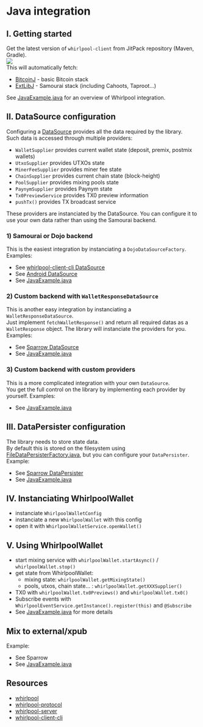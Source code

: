 # Java integration

## I. Getting started
Get the latest version of `whirlpool-client` from JitPack repository (Maven, Gradle).  
 [![](https://jitpack.io/v/io.samourai.code.whirlpool/whirlpool-client.svg)](https://jitpack.io/#io.samourai.code.whirlpool/whirlpool-client)  
This will automatically fetch:
 - [BitcoinJ](https://code.samourai.io/wallet/bitcoinj) - basic Bitcoin stack
 - [ExtLibJ](https://code.samourai.io/wallet/ExtLibJ) - Samourai stack (including Cahoots, Taproot...)

See [JavaExample.java](src/test/java/JavaExample.java) for an overview of Whirlpool integration.


## II. DataSource configuration
Configuring a [DataSource](/-/blob/develop/src/main/java/com/samourai/whirlpool/client/wallet/data/dataSource/DataSource.java) provides all the data required by the library.  
Such data is accessed through multiple providers:
- `WalletSupplier` provides current wallet state (deposit, premix, postmix wallets)
- `UtxoSupplier` provides UTXOs state
- `MinerFeeSupplier` provides miner fee state
- `ChainSupplier` provides current chain state (block-height)
- `PoolSupplier` provides mixing pools state
- `PaynymSupplier` provides Paynym state
- `Tx0PreviewService` provides TX0 preview information
- `pushTx()` provides TX broadcast service

These providers are instanciated by the DataSource. You can configure it to use your own data rather than using the Samourai backend.

### 1) Samourai or Dojo backend
This is the easiest integration by instanciating a `DojoDataSourceFactory`.  
Examples:
- See [whirlpool-client-cli DataSource](https://code.samourai.io/whirlpool/whirlpool-client-cli/-/blob/develop/src/main/java/com/samourai/whirlpool/cli/config/CliConfig.java#L60)
- See [Android DataSource](https://code.samourai.io/wallet/samourai-wallet-android/-/blob/develop/app/src/main/java/com/samourai/whirlpool/client/wallet/AndroidWhirlpoolWalletService.java#L110)
- See [JavaExample.java](src/test/java/JavaExample.java)

### 2) Custom backend with `WalletResponseDataSource`
This is another easy integration by instanciating a `WalletResponseDataSource`.  
Just implement `fetchWalletResponse()` and return all required datas as a `WalletResponse` object. The library will instanciate the providers for you.
Examples:
- See [Sparrow DataSource](https://github.com/sparrowwallet/sparrow/blob/416fc83b4db864bce9b0e487cb3d25f0f57b2f07/src/main/java/com/sparrowwallet/sparrow/whirlpool/dataSource/SparrowDataSource.java)
- See [JavaExample.java](src/test/java/JavaExample.java)

### 3) Custom backend with custom providers
This is a more complicated integration with your own `DataSource`.  
You get the full control on the library by implementing each provider by yourself.
Examples:
- See [JavaExample.java](src/test/java/JavaExample.java)

## III. DataPersister configuration
The library needs to store state data.  
By default this is stored on the filesystem using [FileDataPersisterFactory.java](https://code.samourai.io/whirlpool/whirlpool-client/-/blob/develop/src/main/java/com/samourai/whirlpool/client/wallet/data/dataPersister/FileDataPersisterFactory.java), but you can configure your `DataPersister`.  
Example:
- See [Sparrow DataPersister](https://github.com/sparrowwallet/sparrow/blob/416fc83b4db864bce9b0e487cb3d25f0f57b2f07/src/main/java/com/sparrowwallet/sparrow/whirlpool/dataPersister/SparrowDataPersister.java)
- See [JavaExample.java](src/test/java/JavaExample.java)

## IV. Instanciating WhirlpoolWallet
- instanciate `WhirlpoolWalletConfig`
- instanciate a new `WhirlpoolWallet` with this config
- open it with `WhirlpoolWalletService.openWallet()`

## V. Using WhirlpoolWallet
- start mixing service with `whirlpoolWallet.startAsync()` / `whirlpoolWallet.stop()`
- get state from WhirlpoolWallet:
    - mixing state: `whirlpoolWallet.getMixingState()`
    - pools, utxos, chain state... : `whirlpoolWallet.getXXXSupplier()`
- TX0 with `whirlpoolWallet.tx0Previews()` and `whirlpoolWallet.tx0()`
- Subscribe events with `WhirlpoolEventService.getInstance().register(this)` and `@Subscribe`
- See [JavaExample.java](src/test/java/JavaExample.java) for more details


## Mix to external/xpub
Example:
- See Sparrow
- See [JavaExample.java](src/test/java/JavaExample.java)


## Resources
 * [whirlpool](https://code.samourai.io/whirlpool/Whirlpool)
 * [whirlpool-protocol](https://code.samourai.io/whirlpool/whirlpool-protocol)
 * [whirlpool-server](https://code.samourai.io/whirlpool/whirlpool-server)
 * [whirlpool-client-cli](https://code.samourai.io/whirlpool/whirlpool-client-cli)
